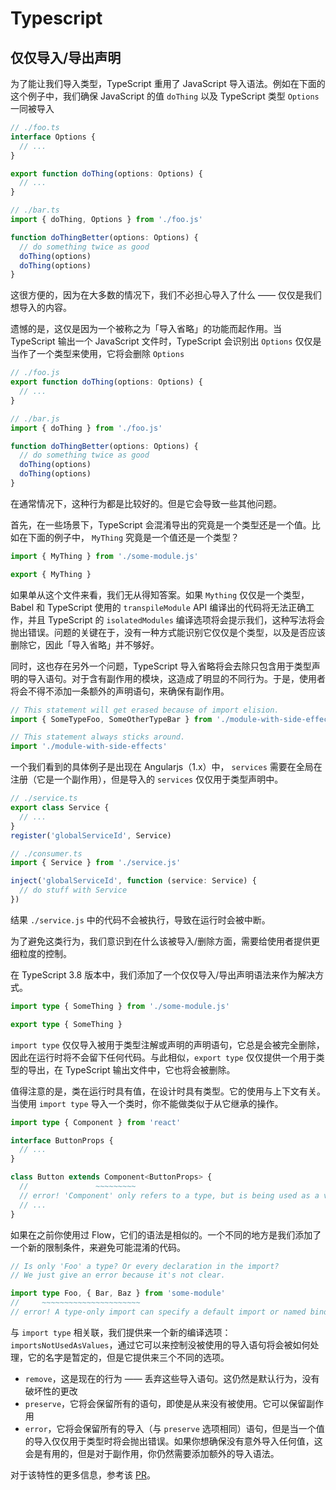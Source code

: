 # Typescript

## 仅仅导入/导出声明

为了能让我们导入类型，TypeScript 重用了 JavaScript 导入语法。例如在下面的这个例子中，我们确保 JavaScript 的值 `doThing` 以及 TypeScript 类型 `Options` 一同被导入

```ts
// ./foo.ts
interface Options {
  // ...
}

export function doThing(options: Options) {
  // ...
}

// ./bar.ts
import { doThing, Options } from './foo.js'

function doThingBetter(options: Options) {
  // do something twice as good
  doThing(options)
  doThing(options)
}
```

这很方便的，因为在大多数的情况下，我们不必担心导入了什么 —— 仅仅是我们想导入的内容。

遗憾的是，这仅是因为一个被称之为「导入省略」的功能而起作用。当 TypeScript 输出一个 JavaScript 文件时，TypeScript 会识别出 `Options` 仅仅是当作了一个类型来使用，它将会删除 `Options`

```ts
// ./foo.js
export function doThing(options: Options) {
  // ...
}

// ./bar.js
import { doThing } from './foo.js'

function doThingBetter(options: Options) {
  // do something twice as good
  doThing(options)
  doThing(options)
}
```

在通常情况下，这种行为都是比较好的。但是它会导致一些其他问题。

首先，在一些场景下，TypeScript 会混淆导出的究竟是一个类型还是一个值。比如在下面的例子中， `MyThing` 究竟是一个值还是一个类型？

```ts
import { MyThing } from './some-module.js'

export { MyThing }
```

如果单从这个文件来看，我们无从得知答案。如果 `Mything` 仅仅是一个类型，Babel 和 TypeScript 使用的 `transpileModule` API 编译出的代码将无法正确工作，并且 TypeScript 的 `isolatedModules` 编译选项将会提示我们，这种写法将会抛出错误。问题的关键在于，没有一种方式能识别它仅仅是个类型，以及是否应该删除它，因此「导入省略」并不够好。

同时，这也存在另外一个问题，TypeScript 导入省略将会去除只包含用于类型声明的导入语句。对于含有副作用的模块，这造成了明显的不同行为。于是，使用者将会不得不添加一条额外的声明语句，来确保有副作用。

```ts
// This statement will get erased because of import elision.
import { SomeTypeFoo, SomeOtherTypeBar } from './module-with-side-effects'

// This statement always sticks around.
import './module-with-side-effects'
```

一个我们看到的具体例子是出现在 Angularjs（1.x）中， `services` 需要在全局在注册（它是一个副作用），但是导入的 `services` 仅仅用于类型声明中。

```ts
// ./service.ts
export class Service {
  // ...
}
register('globalServiceId', Service)

// ./consumer.ts
import { Service } from './service.js'

inject('globalServiceId', function (service: Service) {
  // do stuff with Service
})
```

结果 `./service.js` 中的代码不会被执行，导致在运行时会被中断。

为了避免这类行为，我们意识到在什么该被导入/删除方面，需要给使用者提供更细粒度的控制。

在 TypeScript 3.8 版本中，我们添加了一个仅仅导入/导出声明语法来作为解决方式。

```ts
import type { SomeThing } from './some-module.js'

export type { SomeThing }
```

`import type` 仅仅导入被用于类型注解或声明的声明语句，它总是会被完全删除，因此在运行时将不会留下任何代码。与此相似，`export type` 仅仅提供一个用于类型的导出，在 TypeScript 输出文件中，它也将会被删除。

值得注意的是，类在运行时具有值，在设计时具有类型。它的使用与上下文有关。当使用 `import type` 导入一个类时，你不能做类似于从它继承的操作。

```ts
import type { Component } from 'react'

interface ButtonProps {
  // ...
}

class Button extends Component<ButtonProps> {
  //               ~~~~~~~~~
  // error! 'Component' only refers to a type, but is being used as a value here.
  // ...
}
```

如果在之前你使用过 Flow，它们的语法是相似的。一个不同的地方是我们添加了一个新的限制条件，来避免可能混淆的代码。

```ts
// Is only 'Foo' a type? Or every declaration in the import?
// We just give an error because it's not clear.

import type Foo, { Bar, Baz } from 'some-module'
//     ~~~~~~~~~~~~~~~~~~~~~~
// error! A type-only import can specify a default import or named bindings, but not both.
```

与 `import type` 相关联，我们提供来一个新的编译选项：`importsNotUsedAsValues`，通过它可以来控制没被使用的导入语句将会被如何处理，它的名字是暂定的，但是它提供来三个不同的选项。

- `remove`，这是现在的行为 —— 丢弃这些导入语句。这仍然是默认行为，没有破坏性的更改
- `preserve`，它将会保留所有的语句，即使是从来没有被使用。它可以保留副作用
- `error`，它将会保留所有的导入（与 `preserve` 选项相同）语句，但是当一个值的导入仅仅用于类型时将会抛出错误。如果你想确保没有意外导入任何值，这会是有用的，但是对于副作用，你仍然需要添加额外的导入语法。

对于该特性的更多信息，参考该 [PR](https://github.com/microsoft/TypeScript/pull/35200)。
